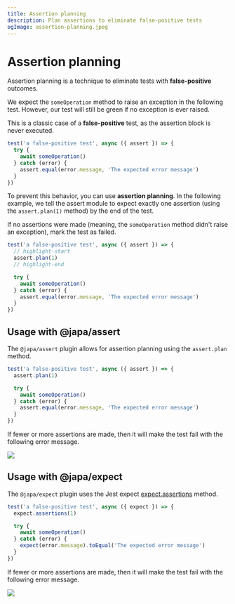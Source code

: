 ```yaml
---
title: Assertion planning
description: Plan assertions to eliminate false-positive tests
ogImage: assertion-planning.jpeg
---
```


# Assertion planning
Assertion planning is a technique to eliminate tests with **false-positive** outcomes.

We expect the `someOperation` method to raise an exception in the following test. However, our test will still be green if no exception is ever raised. 

This is a classic case of a **false-positive** test, as the assertion block is never executed.

```ts
test('a false-positive test', async ({ assert }) => {
  try {
    await someOperation()
  } catch (error) {
    assert.equal(error.message, 'The expected error message')
  }
})
```

To prevent this behavior, you can use **assertion planning**. In the following example, we tell the assert module to expect exactly one assertion (using the `assert.plan(1)` method) by the end of the test.

If no assertions were made (meaning, the `someOperation` method didn't raise an exception), mark the test as failed.

```ts
test('a false-positive test', async ({ assert }) => {
  // highlight-start
  assert.plan(1)
  // highlight-end

  try {
    await someOperation()
  } catch (error) {
    assert.equal(error.message, 'The expected error message')
  }
})
```

## Usage with @japa/assert
The `@japa/assert` plugin allows for assertion planning using the `assert.plan` method.

```ts
test('a false-positive test', async ({ assert }) => {
  assert.plan(1)

  try {
    await someOperation()
  } catch (error) {
    assert.equal(error.message, 'The expected error message')
  }
})
```

If fewer or more assertions are made, then it will make the test fail with the following error message.

![](chai-assertion-planning.png)

## Usage with @japa/expect
The `@japa/expect` plugin uses the Jest expect [expect.assertions](https://jestjs.io/docs/expect#expectassertionsnumber) method.

```ts
test('a false-positive test', async ({ expect }) => {
  expect.assertions(1)

  try {
    await someOperation()
  } catch (error) {
    expect(error.message).toEqual('The expected error message')
  }
})
```

If fewer or more assertions are made, then it will make the test fail with the following error message.

![](expect-assertion-planning.png)
